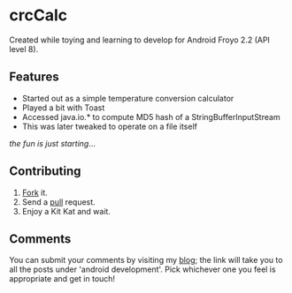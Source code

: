 crcCalc
=======

Created while toying and learning to develop for Android Froyo 2.2 (API level 8).

Features
--------

* Started out as a simple temperature conversion calculator 
* Played a bit with Toast
* Accessed java.io.* to compute MD5 hash of a StringBufferInputStream
* This was later tweaked to operate on a file itself

*the fun is just starting*...

Contributing
------------

1. [Fork] it.
2. Send a [pull] request.
3. Enjoy a Kit Kat and wait.

[Fork]: http://help.github.com/forking/
[pull]: http://help.github.com/pull-requests/
[1]: https://github.com/bsodmike/crcCalc/issues

Comments
--------

You can submit your comments by visiting my [blog]; the link will take you to all the posts under 'android development'.  Pick whichever one you feel is appropriate and get in touch!

[blog]: http://blog.bsodmike.com/tag/android-development/